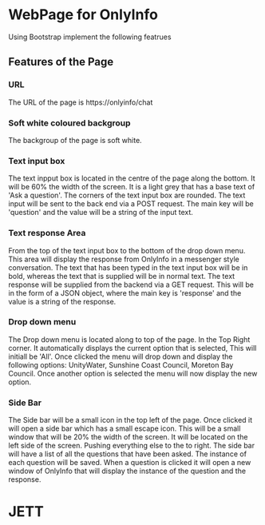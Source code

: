 # WebPage for OnlyInfo

Using Bootstrap implement the following featrues

## Features of the Page

### URL 
The URL of the page is https://onlyinfo/chat

### Soft white coloured backgroup

The backgroup of the page is soft white.

### Text input box

The text inpput box is located in the centre of the page along the bottom. It will be 60% the width of the screen. It is a light grey that has a base text of 'Ask a question'. The corners of the text input box are rounded. The text input will be sent to the back end via a POST request. The main key will be 'question' and the value will be a string of the input text.

### Text response Area

From the top of the text input box to the bottom of the drop down menu. This area will display the response from OnlyInfo in a messenger style conversation. The text that has been typed in the text input box will be in bold, whereas the text that is supplied will be in normal text. The text response will be supplied from the backend via a GET request. This will be in the form of a  JSON object, where the main key is 'response' and the value is a string of the response.

### Drop down menu

The Drop down menu is located along to top of the page. In the Top Right corner. It automatically displays the current option that is selected, This will initiall be 'All'. Once clicked the menu will drop down and display the following options: UnityWater, Sunshine Coast Council, Moreton Bay Council. Once another option is selected the menu will now display the new option.

### Side Bar

The Side bar will be a small icon in the top left of the page. Once clicked it will open a side bar which has a small escape icon. This will be a small window that will be 20% the width of the screen. It will be located on the left side of the screen. Pushing everything else to the to right. The side bar will have a list of all the questions that have been asked. The instance of each question will be saved. When a question is clicked it will open a new window of OnlyInfo that will display the instance of the question and the response.

# JETT